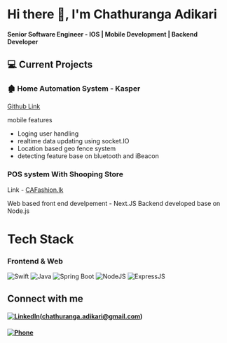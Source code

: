 # Hi there 👋, I'm Chathuranga Adikari

#### Senior Software Engineer - IOS | Mobile Development | Backend Developer

## 💻 Current Projects

### 🏚️ Home Automation System - Kasper

[Github Link](https://github.com/kasperglobal/Zhark-Mobile-iOS-v2)

mobile features 
  * Loging user handling
  * realtime data updating using socket.IO
  * Location based geo fence system
  * detecting feature base on bluetooth and iBeacon

### POS system With Shooping Store
Link - [CAFashion.lk](https://cafashion.lk/)

Web based front end develpement - Next.JS
Backend developed base on Node.js


# Tech Stack

### Frontend & Web
![Swift](https://img.shields.io/badge/Swift-FA7343?logo=swift&logoColor=white) 
![Java](https://img.shields.io/badge/Java-%23ED8B00.svg?logo=java&logoColor=white)
![Spring Boot](https://img.shields.io/badge/Spring%20Boot-%236DB33F.svg?logo=springboot&logoColor=white)
![NodeJS](https://img.shields.io/badge/Node.js-43853D?logo=node.js&logoColor=white)
![ExpressJS](https://img.shields.io/badge/Express.js-000000.svg?logo=express&logoColor=white)


## Connect with me

<!--### [![GitHub](https://img.shields.io/badge/GitHub-%23121011.svg?logo=github&logoColor=white)](https://github.com/chathu123adi)-->
#### [![LinkedIn](https://img.shields.io/badge/LinkedIn-%230077B5.svg?logo=linkedin&logoColor=white)](https://www.linkedin.com/in/your-profile)(chathuranga.adikari@gmail.com)
#### [![Phone](https://img.shields.io/badge/Call-%2300C853.svg?logo=telegram&logoColor=white)](+94774836912)
 
# 
# 
# 
<!--
**chathu123adi/chathu123adi** is a ✨ _special_ ✨ repository because its `README.md` (this file) appears on your GitHub profile.

Here are some ideas to get you started:

- 🔭 I’m currently working on ...
- 🌱 I’m currently learning ...
- 👯 I’m looking to collaborate on ...
- 🤔 I’m looking for help with ...
- 💬 Ask me about ...
- 📫 How to reach me: ...
- 😄 Pronouns: ...
- ⚡ Fun fact: ...
-->
